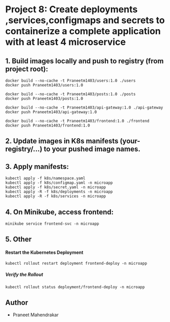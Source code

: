 # Project 8: Create deployments ,services,configmaps and secrets to containerize a complete application with at least 4 microservice
## 1. Build images locally and push to registry (from project root):

```
docker build --no-cache -t Praneetm1403/users:1.0 ./users
docker push Praneetm1403/users:1.0

docker build --no-cache -t Praneetm1403/posts:1.0 ./posts
docker push Praneetm1403/posts:1.0

docker build --no-cache -t Praneetm1403/api-gateway:1.0 ./api-gateway
docker push Praneetm1403/api-gateway:1.0

docker build --no-cache -t Praneetm1403/frontend:1.0 ./frontend
docker push Praneetm1403/frontend:1.0
```

## 2. Update images in K8s manifests (your-registry/...) to your pushed image names.

## 3. Apply manifests:

```
kubectl apply -f k8s/namespace.yaml
kubectl apply -f k8s/configmap.yaml -n microapp
kubectl apply -f k8s/secret.yaml -n microapp
kubectl apply -R -f k8s/deployments -n microapp
kubectl apply -R -f k8s/services -n microapp
```

## 4. On Minikube, access frontend:
```
minikube service frontend-svc -n microapp
```

## 5. Other
#### Restart the Kubernetes Deployment
```
kubectl rollout restart deployment frontend-deploy -n microapp
```

##### Verify the Rollout
```
kubectl rollout status deployment/frontend-deploy -n microapp
```

## Author
- Praneet Mahendrakar
